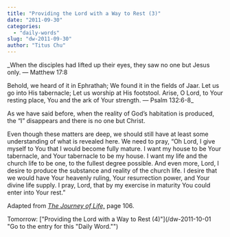 ```yaml
---
title: "Providing the Lord with a Way to Rest (3)"
date: "2011-09-30"
categories: 
  - "daily-words"
slug: "dw-2011-09-30"
author: "Titus Chu"
---
```


_When the disciples had lifted up their eyes, they saw no one but Jesus only. — Matthew 17:8

Behold, we heard of it in Ephrathah; We found it in the fields of Jaar. Let us go into His tabernacle; Let us worship at His footstool. Arise, O Lord, to Your resting place, You and the ark of Your strength. — Psalm 132:6-8_

As we have said before, when the reality of God’s habitation is produced, the “I” disappears and there is no one but Christ.

Even though these matters are deep, we should still have at least some understanding of what is revealed here. We need to pray, “Oh Lord, I give myself to You that I would become fully mature. I want my house to be Your tabernacle, and Your tabernacle to be my house. I want my life and the church life to be one, to the fullest degree possible. And even more, Lord, I desire to produce the substance and reality of the church life. I desire that we would have Your heavenly ruling, Your resurrection power, and Your divine life supply. I pray, Lord, that by my exercise in maturity You could enter into Your rest.”

Adapted from _[The Journey of Life,](/book-journey "Go to the listing for this book.")_ page 106.

Tomorrow: ["Providing the Lord with a Way to Rest (4)"](/dw-2011-10-01 "Go to the entry for this "Daily Word."")
